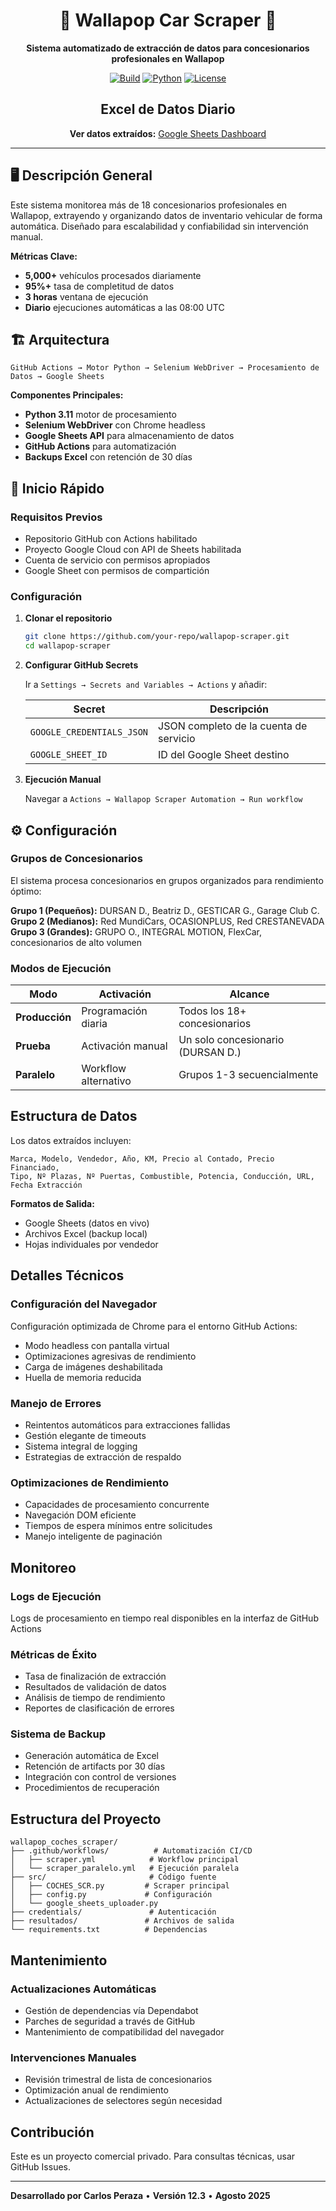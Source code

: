 <div align="center">

# 🚗 Wallapop Car Scraper 🚗

**Sistema automatizado de extracción de datos para concesionarios profesionales en Wallapop**

[![Build](https://img.shields.io/badge/Build-Passing-success)](https://github.com/your-repo/wallapop-scraper) [![Python](https://img.shields.io/badge/Python-3.11+-blue)](https://python.org) [![License](https://img.shields.io/badge/License-Private-red)](LICENSE)

## Excel de Datos Diario

**Ver datos extraídos:** [Google Sheets Dashboard](https://docs.google.com/spreadsheets/d/1drZonCFIP5BFuhbUW9cUauDQOWIVpE0V7P2ErpJq6bM/edit?gid=265284675#gid=265284675)

</div>

---

## 🖥️ Descripción General

Este sistema monitorea más de 18 concesionarios profesionales en Wallapop, extrayendo y organizando datos de inventario vehicular de forma automática. Diseñado para escalabilidad y confiabilidad sin intervención manual.

**Métricas Clave:**
- **5,000+** vehículos procesados diariamente
- **95%+** tasa de completitud de datos
- **3 horas** ventana de ejecución
- **Diario** ejecuciones automáticas a las 08:00 UTC

## 🏗️ Arquitectura

```
GitHub Actions → Motor Python → Selenium WebDriver → Procesamiento de Datos → Google Sheets
```

**Componentes Principales:**
- **Python 3.11** motor de procesamiento
- **Selenium WebDriver** con Chrome headless
- **Google Sheets API** para almacenamiento de datos
- **GitHub Actions** para automatización
- **Backups Excel** con retención de 30 días

## 🚀 Inicio Rápido

### Requisitos Previos

- Repositorio GitHub con Actions habilitado
- Proyecto Google Cloud con API de Sheets habilitada
- Cuenta de servicio con permisos apropiados
- Google Sheet con permisos de compartición

### Configuración

1. **Clonar el repositorio**
   ```bash
   git clone https://github.com/your-repo/wallapop-scraper.git
   cd wallapop-scraper
   ```

2. **Configurar GitHub Secrets**
   
   Ir a `Settings → Secrets and Variables → Actions` y añadir:
   
   | Secret | Descripción |
   |--------|-------------|
   | `GOOGLE_CREDENTIALS_JSON` | JSON completo de la cuenta de servicio |
   | `GOOGLE_SHEET_ID` | ID del Google Sheet destino |

3. **Ejecución Manual**
   
   Navegar a `Actions → Wallapop Scraper Automation → Run workflow`

## ⚙️ Configuración

### Grupos de Concesionarios

El sistema procesa concesionarios en grupos organizados para rendimiento óptimo:

**Grupo 1 (Pequeños):** DURSAN D., Beatriz D., GESTICAR G., Garage Club C.  
**Grupo 2 (Medianos):** Red MundiCars, OCASIONPLUS, Red CRESTANEVADA  
**Grupo 3 (Grandes):** GRUPO O., INTEGRAL MOTION, FlexCar, concesionarios de alto volumen

### Modos de Ejecución

| Modo | Activación | Alcance |
|------|------------|---------|
| **Producción** | Programación diaria | Todos los 18+ concesionarios |
| **Prueba** | Activación manual | Un solo concesionario (DURSAN D.) |
| **Paralelo** | Workflow alternativo | Grupos 1-3 secuencialmente |

## Estructura de Datos

Los datos extraídos incluyen:

```
Marca, Modelo, Vendedor, Año, KM, Precio al Contado, Precio Financiado,
Tipo, Nº Plazas, Nº Puertas, Combustible, Potencia, Conducción, URL, Fecha Extracción
```

**Formatos de Salida:**
- Google Sheets (datos en vivo)
- Archivos Excel (backup local)
- Hojas individuales por vendedor

## Detalles Técnicos

### Configuración del Navegador

Configuración optimizada de Chrome para el entorno GitHub Actions:
- Modo headless con pantalla virtual
- Optimizaciones agresivas de rendimiento
- Carga de imágenes deshabilitada
- Huella de memoria reducida

### Manejo de Errores

- Reintentos automáticos para extracciones fallidas
- Gestión elegante de timeouts
- Sistema integral de logging
- Estrategias de extracción de respaldo

### Optimizaciones de Rendimiento

- Capacidades de procesamiento concurrente
- Navegación DOM eficiente
- Tiempos de espera mínimos entre solicitudes
- Manejo inteligente de paginación

## Monitoreo

### Logs de Ejecución
Logs de procesamiento en tiempo real disponibles en la interfaz de GitHub Actions

### Métricas de Éxito
- Tasa de finalización de extracción
- Resultados de validación de datos
- Análisis de tiempo de rendimiento
- Reportes de clasificación de errores

### Sistema de Backup
- Generación automática de Excel
- Retención de artifacts por 30 días
- Integración con control de versiones
- Procedimientos de recuperación

## Estructura del Proyecto

```
wallapop_coches_scraper/
├── .github/workflows/          # Automatización CI/CD
│   ├── scraper.yml            # Workflow principal
│   └── scraper_paralelo.yml   # Ejecución paralela
├── src/                       # Código fuente
│   ├── COCHES_SCR.py         # Scraper principal
│   ├── config.py             # Configuración
│   └── google_sheets_uploader.py
├── credentials/               # Autenticación
├── resultados/               # Archivos de salida
└── requirements.txt          # Dependencias
```

## Mantenimiento

### Actualizaciones Automáticas
- Gestión de dependencias vía Dependabot
- Parches de seguridad a través de GitHub
- Mantenimiento de compatibilidad del navegador

### Intervenciones Manuales
- Revisión trimestral de lista de concesionarios
- Optimización anual de rendimiento
- Actualizaciones de selectores según necesidad

## Contribución

Este es un proyecto comercial privado. Para consultas técnicas, usar GitHub Issues.

---

**Desarrollado por Carlos Peraza** • **Versión 12.3** • **Agosto 2025**
